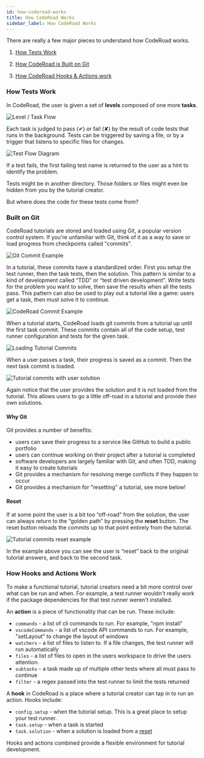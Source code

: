 ```yaml
---
id: how-coderoad-works
title: How CodeRoad Works
sidebar_label: How CodeRoad Works
---
```


There are really a few major pieces to understand how CodeRoad works.

1. [How Tests Work](#how-tests-work)

2. [How CodeRoad is Built on Git](#built-on-git)

3. [How CodeRoad Hooks & Actions work](#how-hooks-and-actions-work)

### How Tests Work

In CodeRoad, the user is given a set of **levels** composed of one more **tasks**.

![Level / Task Flow](/img/level-task-flow.png)

Each task is judged to pass (✔) or fail (✘) by the result of code tests that runs in the background. Tests can be triggered by saving a file, or by a trigger that listens to specific files for changes.

![Test Flow Diagram](/img/test-flow-diagram.png)

If a test fails, the first failing test name is returned to the user as a hint to identify the problem.

Tests might be in another directory. Those folders or files might even be hidden from you by the tutorial creator.

But where does the code for these tests come from?

### Built on Git

CodeRoad tutorials are stored and loaded using Git, a popular version control system. If you're unfamiliar with Git, think of it as a way to save or load progress from checkpoints called "commits".

![Git Commit Example](/img/git-commit-example.png)

In a tutorial, these commits have a standardized order. First you setup the test runner, then the task tests, then the solution. This pattern is similar to a kind of development called “TDD” or “test driven development”. Write tests for the problem you want to solve, then save the results when all the tests pass. This pattern can also be used to play out a tutorial like a game: users get a task, then must solve it to continue.

![CodeRoad Commit Example](/img/coderoad-commit-example.png)

When a tutorial starts, CodeRoad loads git commits from a tutorial up until the first task commit. These commits contain all of the code setup, test runner configuration and tests for the given task.

![Loading Tutorial Commits](/img/loading-tutorial-commits.png)

When a user passes a task, their progress is saved as a commit. Then the next task commit is loaded.

![Tutorial commits with user solution](/img/tutorial-commits-user-solution.png)

Again notice that the user provides the solution and it is not loaded from the tutorial. This allows users to go a little off-road in a tutorial and provide their own solutions.

#### Why Git

Git provides a number of benefits:

- users can save their progress to a service like GitHub to build a public portfolio
- users can continue working on their project after a tutorial is completed
- software developers are largely familiar with Git, and often TDD, making it easy to create tutorials
- Git provides a mechanism for resolving merge conflicts if they happen to occur
- Git provides a mechanism for "resetting" a tutorial, see more below!

#### Reset

If at some point the user is a bit too “off-road” from the solution, the user can always return to the “golden path” by pressing the **reset** button. The reset button reloads the commits up to that point entirely from the tutorial.

![Tutorial commits reset example](/img/tutorial-commits-reset.png)

In the example above you can see the user is “reset” back to the original tutorial answers, and back to the second task.

### How Hooks and Actions Work

To make a functional tutorial, tutorial creators need a bit more control over what can be run and when. For example, a test runner wouldn't really work if the package dependencies for that test runner weren't installed.

An **action** is a piece of functionality that can be run. These include:

- `commands` - a list of cli commands to run. For example, "npm install"
- `vscodeCommands` - a list of vscode API commands to run. For example, "setLayout" to change the layout of windows
- `watchers` - a list of files to listen to. If a file changes, the test runner will run automatically
- `files` - a list of files to open in the users workspace to drive the users attention.
- `subtasks` - a task made up of multiple other tests where all must pass to continue
- `filter` - a regex passed into the test runner to limit the tests returned

A **hook** in CodeRoad is a place where a tutorial creator can tap in to run an action. Hooks include:

- `config.setup` - when the tutorial setup. This is a great place to setup your test runner.
- `task.setup` - when a task is started
- `task.solution` - when a solution is loaded from a [reset](#reset)

Hooks and actions combined provide a flexible environment for tutorial development.
